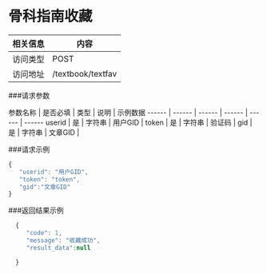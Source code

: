 # 骨科指南收藏
 相关信息 | 内容
 ------ | ------
 访问类型 | POST
 访问地址 | /textbook/textfav

###请求参数

 参数名称 | 是否必填 | 类型 | 说明 | 示例数据
 ------ | ------ | ------ | ------ | ------ | ------
 userid | 是 | 字符串 | 用户GID | 
 token | 是 | 字符串 | 验证码 | 
 gid | 是 | 字符串 | 文章GID | 

###请求示例
```javascript
{
   "userid": "用户GID",
   "token": "token",
   "gid":"文章GID"
}
```

###返回结果示例

```javascript
  {
     "code": 1,
     "message": "收藏成功",
     "result_data":null

  }



```
